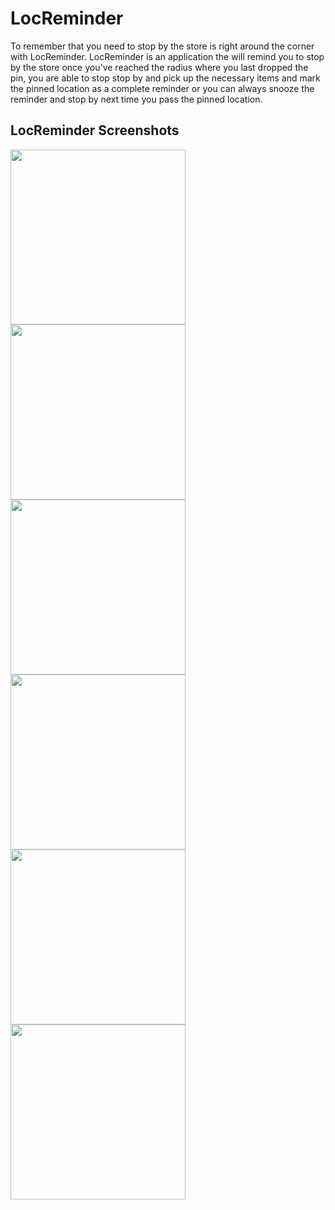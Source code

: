 # LocReminder
To remember that you need to stop by the store is right around the corner with LocReminder. 
LocReminder is an application the will remind you to stop by the store once you've reached the radius where you last dropped the pin, you are able to stop stop by and pick up the necessary items and mark the pinned location as a complete reminder or you can always snooze the reminder and stop by next time you pass the pinned location.


## LocReminder Screenshots

<img src="https://user-images.githubusercontent.com/22119101/29585133-ed3dd96e-873a-11e7-88b4-65eed62b8677.jpeg" width="280">       <img src="https://user-images.githubusercontent.com/22119101/29953932-cda715c0-8e88-11e7-9434-8c8eaa7a86e5.PNG" width="280">  <img src="https://user-images.githubusercontent.com/22119101/29953947-ea2c151a-8e88-11e7-8833-59e464534cfa.PNG" width="280">
<img src="https://user-images.githubusercontent.com/22119101/29953958-f812bf80-8e88-11e7-8e81-856292c0134c.PNG" width="280"> <img src="https://user-images.githubusercontent.com/22119101/29953977-1acc7d04-8e89-11e7-81a8-9c35b1f4ce49.PNG" width="280"> <img src="https://user-images.githubusercontent.com/22119101/29953985-2d5669e4-8e89-11e7-9f86-edd4fabf0e2c.PNG" width="280">

